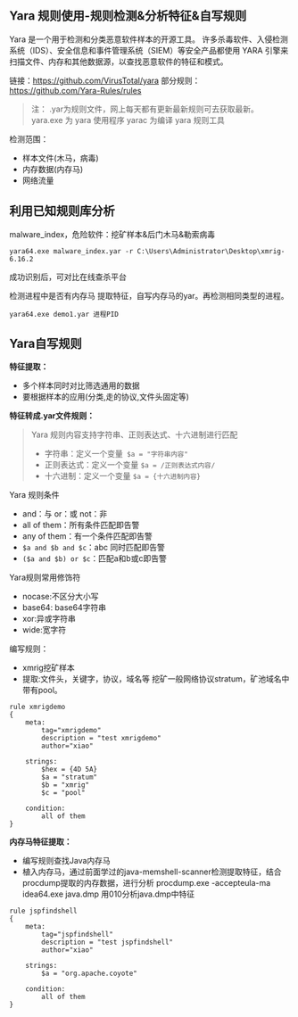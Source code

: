 

## **Yara 规则使用-规则检测&分析特征&自写规则**
Yara 是一个用于检测和分类恶意软件样本的开源工具。
许多杀毒软件、入侵检测系统（IDS）、安全信息和事件管理系统（SIEM）等安全产品都使用 YARA 引擎来扫描文件、内存和其他数据源，以查找恶意软件的特征和模式。

链接：https://github.com/VirusTotal/yara
部分规则：https://github.com/Yara-Rules/rules

> 注：
>.yar为规则文件，网上每天都有更新最新规则可去获取最新。
> yara.exe 为 yara 使用程序
> yarac 为编译 yara 规则工具

检测范围：
* 样本文件(木马，病毒)
* 内存数据(内存马)
* 网络流量

## **利用已知规则库分析**
malware_index，危险软件：挖矿样本&后门木马&勒索病毒
```
yara64.exe malware_index.yar -r C:\Users\Administrator\Desktop\xmrig-6.16.2
```
成功识别后，可对比在线查杀平台


检测进程中是否有内存马
提取特征，自写内存马的yar。再检测相同类型的进程。
```
yara64.exe demo1.yar 进程PID
```



## **Yara自写规则**

**特征提取：**
* 多个样本同时对比筛选通用的数据
* 要根据样本的应用(分类,走的协议,文件头固定等)

**特征转成.yar文件规则：**
> Yara 规则内容支持字符串、正则表达式、十六进制进行匹配
> * 字符串：定义一个变量` $a = "字符串内容"`
> * 正则表达式：定义一个变量 `$a = /正则表达式内容/`
> * 十六进制：定义一个变量 `$a = {十六进制内容}`

Yara 规则条件
* and：与 or：或 not：非
* all of them：所有条件匹配即告警
* any of them：有一个条件匹配即告警
* `$a and $b and $c`：abc 同时匹配即告警
* `($a and $b) or $c`：匹配a和b或c即告警

Yara规则常用修饰符
* nocase:不区分大小写
* base64: base64字符串
* xor:异或字符串
* wide:宽字符

编写规则：
* xmrig挖矿样本
* 提取:文件头，关键字，协议，域名等
挖矿一般网络协议stratum，矿池域名中带有pool。
```
rule xmrigdemo 
{
	meta:
		tag="xmrigdemo"
		description = "test xmrigdemo"
		author="xiao"

	strings:
		$hex = {4D 5A}
		$a = "stratum"
		$b = "xmrig"
		$c = "pool"

	condition:
		all of them
}
```

**内存马特征提取：**


* 编写规则查找Java内存马
* 植入内存马，通过前面学过的java-memshell-scanner检测提取特征，结合procdump提取的内存数据，进行分析
procdump.exe -accepteula-ma idea64.exe java.dmp
用010分析java.dmp中特征
```
rule jspfindshell 
{
	meta:
		tag="jspfindshell"
		description = "test jspfindshell"
		author="xiao"

	strings:
		$a = "org.apache.coyote"

	condition:
		all of them
}
```

